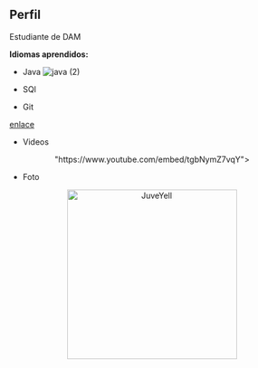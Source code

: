 
## Perfil

Estudiante de DAM

**Idiomas aprendidos:**
- Java ![java (2)](https://github.com/neo-kan/neo-kan/assets/157000971/409f24ef-8f7b-459c-aa14-77c2491752fb)

- SQl
- Git

[enlace](https://media.giphy.com/media/bGgsc5mWoryfgKBx1u/giphy.gif?cid=790b76112g7i8cizx38zznjigaxnpvb5ggy5bmc5m8j5dzg8&ep=v1_gifs_search&rid=giphy.gif&ct=g)

- Videos
<div>
<p style = 'text-align:center;'>
"https://www.youtube.com/embed/tgbNymZ7vqY">
</div>
</p>

- Foto
<div>
<p style = 'text-align:center;'>
<img src="https://pbs.twimg.com/media/EiAAHfoU4AADis4?format=jpg&name=small" alt="JuveYell" width="300px">
</p>
</div>
